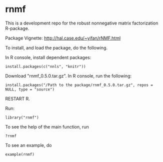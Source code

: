 rnmf
====

This is a development repo for the robust nonnegative matrix factorization R-package.

Package Vignette: http://hal.case.edu/~yifan/rNMF.html

To install, and load the package, do the following.

In R console, install dependent packages:

```
install.packages(c("nnls", "knitr"))
```
Download "rnmf_0.5.0.tar.gz". In R console, run the following:

```
install.packages("/Path to the package/rnmf_0.5.0.tar.gz", repos = NULL, type = "source")
```
RESTART R. 

Run:

```
library("rnmf")
```

To see the help of the main function, run

```
?rnmf
```
To see an example, do

```
example(rnmf)
```
